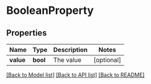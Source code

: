 # BooleanProperty

## Properties
Name | Type | Description | Notes
------------ | ------------- | ------------- | -------------
**value** | **bool** | The value | [optional] 

[[Back to Model list]](../README.md#documentation-for-models) [[Back to API list]](../README.md#documentation-for-api-endpoints) [[Back to README]](../README.md)


